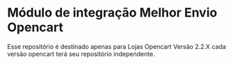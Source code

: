 # Módulo de integração Melhor Envio Opencart
Esse repositório é destinado apenas para Lojas Opencart Versão 2.2.X
cada versão opencart terá seu repositório independente.
